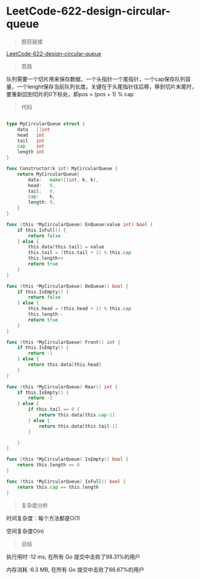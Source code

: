 # LeetCode-622-design-circular-queue

> 题目链接

[LeetCode-622-design-circular-queue](https://leetcode-cn.com/problems/design-circular-queue/)

> 思路

队列需要一个切片用来保存数据，一个头指针一个尾指针，一个cap保存队列容量，一个lenght保存当前队列长度。关键在于头尾指针往后移，移到切片末尾时，要重新回到切片的0下标处，即pos = (pos + 1) % cap

> 代码

```go

type MyCircularQueue struct {
    data   []int
    head   int
    tail   int
    cap    int
    length int
}

func Constructor(k int) MyCircularQueue {
    return MyCircularQueue{
        data:   make([]int, k, k),
        head:   0,
        tail:   0,
        cap:    k,
        length: 0,
    }
}

func (this *MyCircularQueue) EnQueue(value int) bool {
    if this.IsFull() {
        return false
    } else {
        this.data[this.tail] = value
        this.tail = (this.tail + 1) % this.cap
        this.length++
        return true
    }
}

func (this *MyCircularQueue) DeQueue() bool {
    if this.IsEmpty() {
        return false
    } else {
        this.head = (this.head + 1) % this.cap
        this.length--
        return true
    }
}

func (this *MyCircularQueue) Front() int {
    if this.IsEmpty() {
        return -1
    } else {
        return this.data[this.head]
    }
}

func (this *MyCircularQueue) Rear() int {
    if this.IsEmpty() {
        return -1
    } else {
        if this.tail == 0 {
            return this.data[this.cap-1]
        } else {
            return this.data[this.tail-1]
        }

    }
}

func (this *MyCircularQueue) IsEmpty() bool {
    return this.length == 0
}

func (this *MyCircularQueue) IsFull() bool {
    return this.cap == this.length
}

```

> 复杂度分析

时间复杂度：每个方法都是O(1)

空间复杂度O(n)

> 总结

执行用时 :12 ms, 在所有 Go 提交中击败了98.31%的用户

内存消耗 :6.3 MB, 在所有 Go 提交中击败了66.67%的用户


